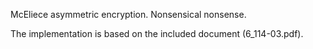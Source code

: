 McEliece asymmetric encryption. Nonsensical nonsense.

The implementation is based on the included document (6_114-03.pdf).
